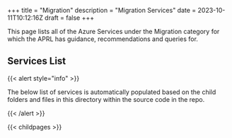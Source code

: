 +++
title = "Migration"
description = "Migration Services"
date = 2023-10-11T10:12:16Z
draft = false
+++

This page lists all of the Azure Services under the Migration category for which the APRL has guidance, recommendations and queries for.

## Services List

{{< alert style="info" >}}

The below list of services is automatically populated based on the child folders and files in this directory within the source code in the repo.

{{< /alert >}}

{{< childpages >}}
